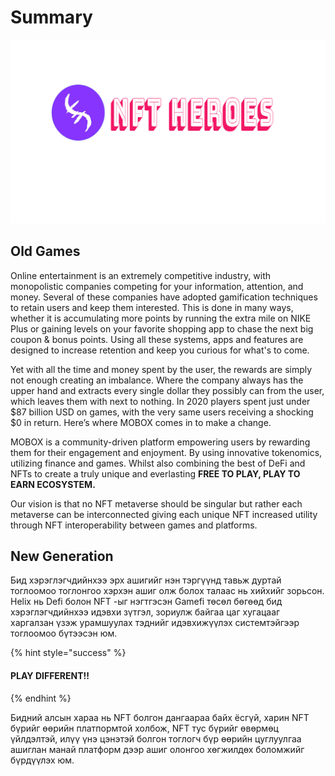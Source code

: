 # Summary

![](../.gitbook/assets/photo1628180508-4-.png)

## Old Games

Online entertainment is an extremely competitive industry, with monopolistic companies competing for your information, attention, and money. Several of these companies have adopted gamification techniques to retain users and keep them interested. This is done in many ways, whether it is accumulating more points by running the extra mile on NIKE Plus or gaining levels on your favorite shopping app to chase the next big coupon & bonus points. Using all these systems, apps and features are designed to increase retention and keep you curious for what's to come.‌

Yet with all the time and money spent by the user, the rewards are simply not enough creating an imbalance. Where the company always has the upper hand and extracts every single dollar they possibly can from the user, which leaves them with next to nothing. In 2020 players spent just under $87 billion USD on games, with the very same users receiving a shocking $0 in return. Here’s where MOBOX comes in to make a change.‌

MOBOX is a community-driven platform empowering users by rewarding them for their engagement and enjoyment. By using innovative tokenomics, utilizing finance and games. Whilst also combining the best of DeFi and NFTs to create a truly unique and everlasting **FREE TO PLAY, PLAY TO EARN ECOSYSTEM.**

Our vision is that no NFT metaverse should be singular but rather each metaverse can be interconnected giving each unique NFT increased utility through NFT interoperability between games and platforms.

## New Generation

Бид хэрэглэгчдийнхээ эрх ашигийг нэн тэргүүнд тавьж дуртай тоглоомоо тоглонгоо хэрхэн ашиг олж болох талаас нь хийхийг зорьсон. Helix нь Defi болон NFT -ыг нэгтгэсэн Gamefi төсөл бөгөөд бид хэрэглэгчдийнхээ идэвхи зүтгэл, зориулж байгаа цаг хугацааг харгалзан үзэж урамшуулах тэднийг идэвхижүүлэх системтэйгээр тоглоомоо бүтээсэн юм. 

{% hint style="success" %}
#### PLAY DIFFERENT!!
{% endhint %}

Бидний алсын хараа нь NFT болгон дангаараа байх ёсгүй, харин NFT бүрийг өөрийн платпормтой  холбож, NFT тус бүрийг өвөрмөц үйлдэлтэй, илүү үнэ цэнэтэй болгон тоглогч бүр өөрийн цуглуулгаа ашиглан манай платформ дээр ашиг олонгоо хөгжилдөх боломжийг бүрдүүлэх юм.

